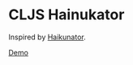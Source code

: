 # CLJS Hainukator

Inspired by [Haikunator](https://github.com/usmanbashir/haikunator).

[Demo](https://artemy.github.io/cljs-haikunator/)
